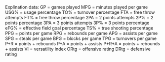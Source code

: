 Explination data:
GP = games played
MPG = minutes played per game
USG% = usage percentage
TO% = turnover percentage
FTA = free throw attempts
FT% = free throw percentage
2PA = 2 points attempts
2P% = 2 points percentage
3PA = 3 points attempts
3P% = 3 points percentage
eFG% = effective field goal percentage
TS% = true shooting percentage
PPG = points per game
RPG = rebounds per game
APG = assists per game
SPG = steals per game
BPG = blocks per game
TPG = turnovers per game
P+R = points + rebounds
P+A = points + assists
P+R+A = points + rebounds + assists
VI = versatility index
ORtg = offensive rating
DRtg = defensive rating 